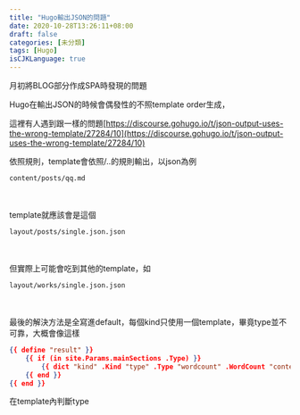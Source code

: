 ```yaml
---
title: "Hugo輸出JSON的問題"
date: 2020-10-28T13:26:11+08:00
draft: false
categories: [未分類]
tags: [Hugo]
isCJKLanguage: true
---
```

月初將BLOG部分作成SPA時發現的問題

<!--more-->
Hugo在輸出JSON的時候會偶發性的不照template order生成，
  
這裡有人遇到跟一樣的問題[https://discourse.gohugo.io/t/json-output-uses-the-wrong-template/27284/10](https://discourse.gohugo.io/t/json-output-uses-the-wrong-template/27284/10)
  
依照規則，template會依照<type>/<kind>.<format>.<extension>的規則輸出，以json為例
```
content/posts/qq.md
```
<br></br>
template就應該會是這個
```
layout/posts/single.json.json
```
<br></br>
但實際上可能會吃到其他的template，如
```
layout/works/single.json.json
```
<br></br>
最後的解決方法是全寫進default，每個kind只使用一個template，畢竟type並不可靠，大概會像這樣
```:layout/_default/single.json {hl_lines=[2]}
{{ define "result" }}
    {{ if (in site.Params.mainSections .Type) }}
        {{ dict "kind" .Kind "type" .Type "wordcount" .WordCount "content" .Content "permalink" .Permalink "params" .Params | jsonify (dict "indent" "  ") }}
    {{ end }}
{{ end }}
```
在template內判斷type